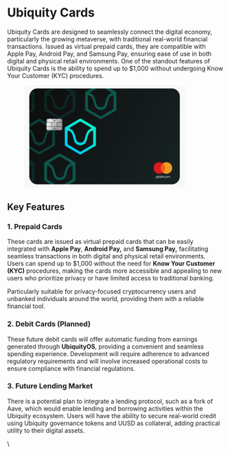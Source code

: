 # Ubiquity Cards

Ubiquity Cards are designed to seamlessly connect the digital economy, particularly the growing metaverse, with traditional real-world financial transactions. Issued as virtual prepaid cards, they are compatible with Apple Pay, Android Pay, and Samsung Pay, ensuring ease of use in both digital and physical retail environments. One of the standout features of Ubiquity Cards is the ability to spend up to $1,000 without undergoing Know Your Customer (KYC) procedures.

<figure><img src="../../.gitbook/assets/image (1) (1) (1) (1).png" alt="" width="375"><figcaption></figcaption></figure>

## **Key Features**

### **1. Prepaid Cards**

These cards are issued as virtual prepaid cards that can be easily integrated with **Apple Pay**, **Android Pay,** and **Samsung Pay,** facilitating seamless transactions in both digital and physical retail environments. Users can spend up to $1,000 without the need for **Know Your Customer (KYC)** procedures, making the cards more accessible and appealing to new users who prioritize privacy or have limited access to traditional banking.

Particularly suitable for privacy-focused cryptocurrency users and unbanked individuals around the world, providing them with a reliable financial tool.

### **2. Debit Cards (Planned)**

These future debit cards will offer automatic funding from earnings generated through **UbiquityOS**, providing a convenient and seamless spending experience. Development will require adherence to advanced regulatory requirements and will involve increased operational costs to ensure compliance with financial regulations.

### **3. Future Lending Market**

There is a potential plan to integrate a lending protocol, such as a fork of Aave, which would enable lending and borrowing activities within the Ubiquity ecosystem. Users will have the ability to secure real-world credit using Ubiquity governance tokens and UUSD as collateral, adding practical utility to their digital assets.

\
